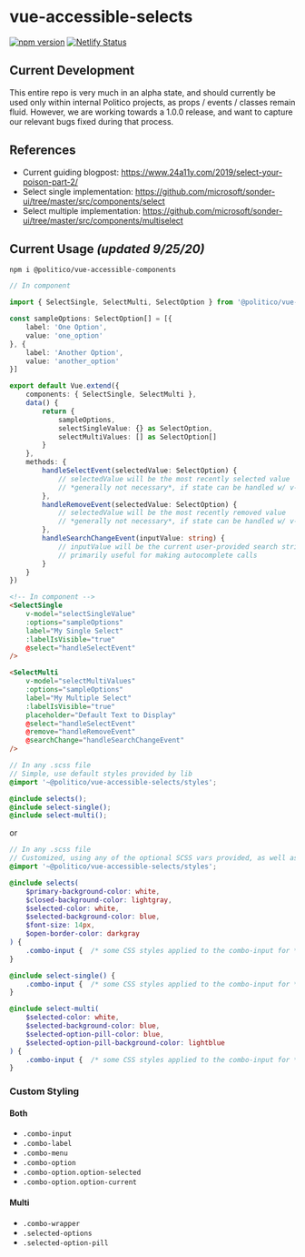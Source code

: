 # vue-accessible-selects

[![npm version](https://badge.fury.io/js/%40politico%2Fvue-accessible-selects.svg)](https://badge.fury.io/js/%40politico%2Fvue-accessible-selects)
[![Netlify Status](https://api.netlify.com/api/v1/badges/dd8c8636-2b7a-4984-a031-712b57d9bfba/deploy-status)](https://app.netlify.com/sites/vue-accessible-selects/deploys)

## Current Development

This entire repo is very much in an alpha state, and should currently be used only within internal Politico projects, as props / events / classes remain fluid. However, we are working towards a 1.0.0 release, and want to capture our relevant bugs fixed during that process.

## References

* Current guiding blogpost: https://www.24a11y.com/2019/select-your-poison-part-2/ 
* Select single implementation: https://github.com/microsoft/sonder-ui/tree/master/src/components/select 
* Select multiple implementation: https://github.com/microsoft/sonder-ui/tree/master/src/components/multiselect

## Current Usage *(updated 9/25/20)*

```shell
npm i @politico/vue-accessible-components
```

```ts
// In component

import { SelectSingle, SelectMulti, SelectOption } from '@politico/vue-accessible-selects'

const sampleOptions: SelectOption[] = [{
	label: 'One Option',
	value: 'one_option'
}, {
	label: 'Another Option',
	value: 'another_option'
}]

export default Vue.extend({
	components: { SelectSingle, SelectMulti },
	data() {
		return {
			sampleOptions,
			selectSingleValue: {} as SelectOption,
			selectMultiValues: [] as SelectOption[]
		}
	},
	methods: {
		handleSelectEvent(selectedValue: SelectOption) {
			// selectedValue will be the most recently selected value
			// *generally not necessary*, if state can be handled w/ v-model alone
		},
		handleRemoveEvent(selectedValue: SelectOption) {
			// selectedValue will be the most recently removed value
			// *generally not necessary*, if state can be handled w/ v-model alone
		},
		handleSearchChangeEvent(inputValue: string) {
			// inputValue will be the current user-provided search string
			// primarily useful for making autocomplete calls
		}
	}
})

```

```html
<!-- In component -->
<SelectSingle
	v-model="selectSingleValue"
	:options="sampleOptions"
	label="My Single Select"
	:labelIsVisible="true"
	@select="handleSelectEvent"
/>

<SelectMulti
	v-model="selectMultiValues"
	:options="sampleOptions"
	label="My Multiple Select"
	:labelIsVisible="true"
	placeholder="Default Text to Display"
	@select="handleSelectEvent"
	@remove="handleRemoveEvent"
	@searchChange="handleSearchChangeEvent"
/>
```

```scss
// In any .scss file
// Simple, use default styles provided by lib
@import '~@politico/vue-accessible-selects/styles';

@include selects();
@include select-single();
@include select-multi();
```

or

```scss
// In any .scss file
// Customized, using any of the optional SCSS vars provided, as well as targeting any specific classes
@import '~@politico/vue-accessible-selects/styles';

@include selects(
	$primary-background-color: white,
	$closed-background-color: lightgray,
	$selected-color: white,
	$selected-background-color: blue,
	$font-size: 14px,
	$open-border-color: darkgray
) {
	.combo-input {  /* some CSS styles applied to the combo-input for *both* Single & Multi; see `Custom Styling` for available classes */ }
}

@include select-single() {
	.combo-input {  /* some CSS styles applied to the combo-input for *only* Single */ }
}

@include select-multi(
	$selected-color: white,
	$selected-background-color: blue,
	$selected-option-pill-color: blue,
	$selected-option-pill-background-color: lightblue
) {
	.combo-input {  /* some CSS styles applied to the combo-input for *only* Multi */ }
}
```

### Custom Styling

#### Both

* `.combo-input`
* `.combo-label`
* `.combo-menu`
* `.combo-option`
* `.combo-option.option-selected`
* `.combo-option.option-current`

#### Multi

* `.combo-wrapper`
* `.selected-options`
* `.selected-option-pill`
